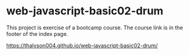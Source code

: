 # web-javascript-basic02-drum
This project is exercise of a bootcamp course. The course link is in the footer of the index page.

https://thalyson004.github.io/web-javascript-basic02-drum/
